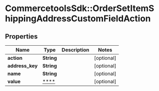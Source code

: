 # CommercetoolsSdk::OrderSetItemShippingAddressCustomFieldAction

## Properties
Name | Type | Description | Notes
------------ | ------------- | ------------- | -------------
**action** | **String** |  | [optional] 
**address_key** | **String** |  | [optional] 
**name** | **String** |  | [optional] 
**value** | [****](.md) |  | [optional] 

